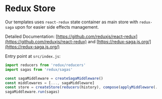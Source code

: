 # Redux Store

Our templates uses `react-redux` state container as main store with `redux-saga`  upon for easier side effects management.

Detailed Documentation: [https://github.com/reduxjs/react-redux](https://github.com/reduxjs/react-redux) and [https://redux-saga.js.org/](https://redux-saga.js.org/)

Entry point at `src/index.js`:

```javascript
import reducers from 'redux/reducers'
import sagas from 'redux/sagas'

const sagaMiddleware = createSagaMiddleware()
const middlewares = [..., sagaMiddleware]
const store = createStore(reducers(history), compose(applyMiddleware(...middlewares)))
sagaMiddleware.run(sagas)

```

